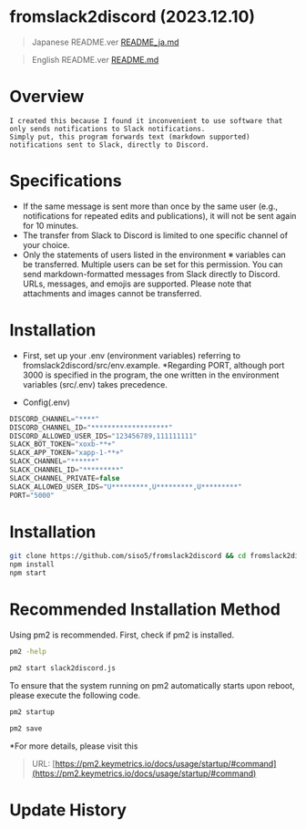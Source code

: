 # fromslack2discord (2023.12.10)

>Japanese README.ver 
>[README_ja.md](README_ja.md)

>English README.ver
>[README.md](README.md)


# Overview

```
I created this because I found it inconvenient to use software that only sends notifications to Slack notifications. 
Simply put, this program forwards text (markdown supported) notifications sent to Slack, directly to Discord.

```

# Specifications

- If the same message is sent more than once by the same user (e.g., notifications for repeated edits and publications), it will not be sent again for 10 minutes.
- The transfer from Slack to Discord is limited to one specific channel of your choice.
- Only the statements of users listed in the environment ※ variables can be transferred.
Multiple users can be set for this permission.
You can send markdown-formatted messages from Slack directly to Discord.
URLs, messages, and emojis are supported.
Please note that attachments and images cannot be transferred.


# Installation

- First, set up your .env (environment variables) referring to fromslack2discord/src/env.example.
*Regarding PORT, although port 3000 is specified in the program, the one written in the environment variables (src/.env) takes precedence.

- Config(.env)
```javascript
DISCORD_CHANNEL="****"
DISCORD_CHANNEL_ID="*******************"
DISCORD_ALLOWED_USER_IDS="123456789,111111111"
SLACK_BOT_TOKEN="xoxb-**+"
SLACK_APP_TOKEN="xapp-1-**+"
SLACK_CHANNEL="******"
SLACK_CHANNEL_ID="*********"
SLACK_CHANNEL_PRIVATE=false
SLACK_ALLOWED_USER_IDS="U*********,U*********,U*********"
PORT="5000"
```

# Installation
```sh
git clone https://github.com/siso5/fromslack2discord && cd fromslack2discord
npm install
npm start
```

# Recommended Installation Method

Using pm2 is recommended.
First, check if pm2 is installed.

```sh
pm2 -help
```
```sh
pm2 start slack2discord.js
```
To ensure that the system running on pm2 automatically starts upon reboot, please execute the following code.

```sh
pm2 startup
```
```sh
pm2 save
```
*For more details, please visit this
> URL: [https://pm2.keymetrics.io/docs/usage/startup/#command](https://pm2.keymetrics.io/docs/usage/startup/#command)

# Update History
 
